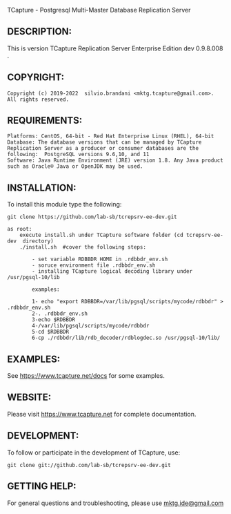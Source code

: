 
TCapture - Postgresql Multi-Master Database Replication Server

DESCRIPTION:
------------

This is version TCapture Replication Server Enterprise Edition dev 0.9.8.008 .

COPYRIGHT:
----------

    Copyright (c) 2019-2022  silvio.brandani <mktg.tcapture@gmail.com>. All rights reserved.


REQUIREMENTS:
-------------
	Platforms: CentOS, 64-bit - Red Hat Enterprise Linux (RHEL), 64-bit
	Database: The database versions that can be managed by TCapture Replication Server as a producer or consumer databases are the following:  PostgreSQL versions 9.6,10, and 11
	Software: Java Runtime Environment (JRE) version 1.8. Any Java product such as Oracle® Java or OpenJDK may be used.

	

INSTALLATION:
-------------

To install this module type the following:

	git clone https://github.com/lab-sb/tcrepsrv-ee-dev.git

	as root:
		execute install.sh under TCapture software folder (cd tcrepsrv-ee-dev  directory)
		./install.sh  #cover the following steps:

			- set variable RDBBDR HOME in .rdbbdr_env.sh
			- soruce environment file .rdbbdr_env.sh
			- installing TCapture logical decoding library under /usr/pgsql-10/lib
			
			examples:
			
			1- echo "export RDBBDR=/var/lib/pgsql/scripts/mycode/rdbbdr" > .rdbbdr_env.sh
			2-. .rdbbdr_env.sh
			3-echo $RDBBDR
			4-/var/lib/pgsql/scripts/mycode/rdbbdr
			5-cd $RDBBDR
			6-cp ./rdbbdr/lib/rdb_decoder/rdblogdec.so /usr/pgsql-10/lib/


EXAMPLES:
---------

See  https://www.tcapture.net/docs for some examples.

WEBSITE:
-------

Please visit https://www.tcapture.net for complete documentation.

DEVELOPMENT:
------------

To follow or participate in the development of TCapture, use:

	git clone git://github.com/lab-sb/tcrepsrv-ee-dev.git

GETTING HELP:
-------------

For general questions and troubleshooting, please use mktg.ide@gmail.com
